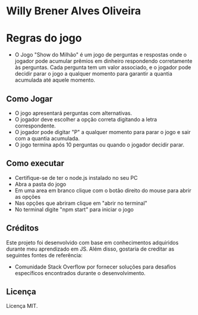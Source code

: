 # Willy Brener Alves Oliveira

# Regras do jogo
- O Jogo "Show do Milhão" é um jogo de perguntas e respostas onde o jogador pode acumular prêmios em dinheiro respondendo corretamente às perguntas. Cada pergunta tem um valor associado, e o jogador pode decidir parar o jogo a qualquer momento para garantir a quantia acumulada até aquele momento.

## Como Jogar
- O jogo apresentará perguntas com alternativas.
- O jogador deve escolher a opção correta digitando a letra correspondente.
- O jogador pode digitar "P" a qualquer momento para parar o jogo e sair com a quantia acumulada.
- O jogo termina após 10 perguntas ou quando o jogador decidir parar.

## Como executar
- Certifique-se de ter o node.js instalado no seu PC
- Abra a pasta do jogo
- Em uma area em branco clique com o botão direito do mouse para abrir as opções
- Nas opções que abriram clique em "abrir no terminal"
- No terminal digite "npm start" para iniciar o jogo

## Créditos

Este projeto foi desenvolvido com base em conhecimentos adquiridos durante meu aprendizado em JS. Além disso, gostaria de creditar as seguintes fontes de referência:

- Comunidade Stack Overflow por fornecer soluções para desafios específicos encontrados durante o desenvolvimento.

## Licença

Licença MIT.

